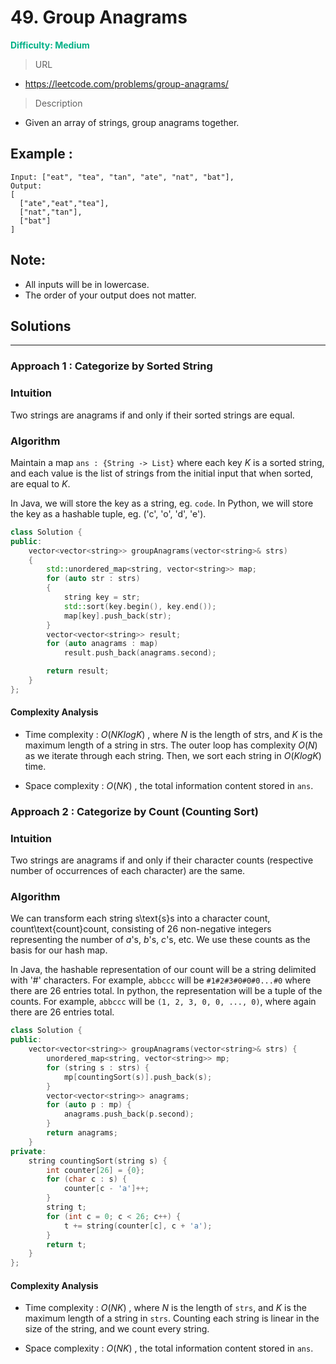 # 49. Group Anagrams
**<font color=#00B086>Difficulty: Medium</font>**
> URL
* https://leetcode.com/problems/group-anagrams/
> Description

* Given an array of strings, group anagrams together.

## Example :
```
Input: ["eat", "tea", "tan", "ate", "nat", "bat"],
Output:
[
  ["ate","eat","tea"],
  ["nat","tan"],
  ["bat"]
]
```

## Note:
* All inputs will be in lowercase.
* The order of your output does not matter.

## Solutions
---
### Approach 1 : Categorize by Sorted String
### Intuition
Two strings are anagrams if and only if their sorted strings are equal.
### Algorithm
Maintain a map `ans : {String -> List}` where each key $K$ is a sorted string, and each value is the list of strings from the initial input that when sorted, are equal to $K$.

In Java, we will store the key as a string, eg. `code`. In Python, we will store the key as a hashable tuple, eg. ('c', 'o', 'd', 'e').
```cpp
class Solution {
public:
    vector<vector<string>> groupAnagrams(vector<string>& strs)
    {
        std::unordered_map<string, vector<string>> map;
        for (auto str : strs)
        {
            string key = str;
            std::sort(key.begin(), key.end());
            map[key].push_back(str);
        }
        vector<vector<string>> result;
        for (auto anagrams : map)
            result.push_back(anagrams.second);

        return result;
    }
};
```

#### Complexity Analysis
* Time complexity : $O(NKlogK)$ , where $N$ is the length of strs, and $K$ is the maximum length of a string in strs. The outer loop has complexity $O(N)$ as we iterate through each string. Then, we sort each string in $O(KlogK)$ time.

* Space complexity : $O(NK)$ , the total information content stored in `ans`.

### Approach 2 : Categorize by Count (Counting Sort)
### Intuition
Two strings are anagrams if and only if their character counts (respective number of occurrences of each character) are the same.
### Algorithm
We can transform each string s\text{s}s into a character count, count\text{count}count, consisting of 26 non-negative integers representing the number of $a$'s, $b$'s, $c$'s, etc. We use these counts as the basis for our hash map.

In Java, the hashable representation of our count will be a string delimited with '#' characters. For example, `abbccc` will be `#1#2#3#0#0#0...#0` where there are 26 entries total. In python, the representation will be a tuple of the counts. For example, `abbccc` will be `(1, 2, 3, 0, 0, ..., 0)`, where again there are 26 entries total.


```cpp
class Solution {
public:
    vector<vector<string>> groupAnagrams(vector<string>& strs) {
        unordered_map<string, vector<string>> mp;
        for (string s : strs) {
            mp[countingSort(s)].push_back(s);
        }
        vector<vector<string>> anagrams;
        for (auto p : mp) {
            anagrams.push_back(p.second);
        }
        return anagrams;
    }
private:
    string countingSort(string s) {
        int counter[26] = {0};
        for (char c : s) {
            counter[c - 'a']++;
        }
        string t;
        for (int c = 0; c < 26; c++) {
            t += string(counter[c], c + 'a');
        }
        return t;
    }
};
```
#### Complexity Analysis
* Time complexity : $O(NK)$ , where $N$ is the length of `strs`, and $K$ is the maximum length of a string in `strs`. Counting each string is linear in the size of the string, and we count every string.

* Space complexity : $O(NK)$ , the total information content stored in `ans`.
